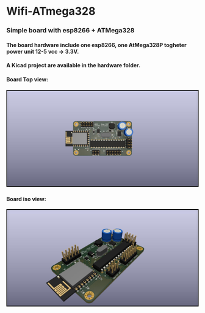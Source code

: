# Wifi-ATmega328
### Simple board with esp8266 + ATMega328

#### The board hardware include one esp8266, one AtMega328P togheter power unit 12-5 vcc -> 3.3V.
#### A Kicad project are available in the hardware folder.
#### Board Top view: 
![top board](/hardware/RIO-Mega-328-top.jpg)

#### Board iso view:
![iso board](/hardware/RIO-Mega-328-iso.jpg)


